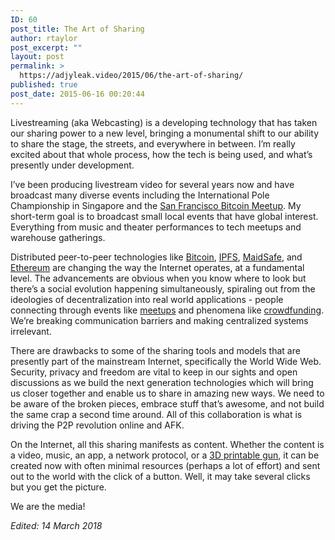 ```yaml
---
ID: 60
post_title: The Art of Sharing
author: rtaylor
post_excerpt: ""
layout: post
permalink: >
  https://adjyleak.video/2015/06/the-art-of-sharing/
published: true
post_date: 2015-06-16 00:20:44
---
```

Livestreaming (aka Webcasting) is a developing technology that has taken our sharing power to a new level, bringing a monumental shift to our ability to share the stage, the streets, and everywhere in between. I’m really excited about that whole process, how the tech is being used, and what’s presently under development.

I’ve been producing livestream video for several years now and have broadcast many diverse events including the International Pole Championship in Singapore and the <a href="https://www.youtube.com/watch?v=21WcX57TFr8" target="_blank">San Francisco Bitcoin Meetup</a>. My short-term goal is to broadcast small local events that have global interest. Everything from music and theater performances to tech meetups and warehouse gatherings.

Distributed peer-to-peer technologies like <a href="http://www.coindesk.com/information/" target="_blank">Bitcoin</a>, <a href="http://ipfs.io/" target="_blank">IPFS</a>, <a href="http://maidsafe.net/" target="_blank">MaidSafe</a>, and <a href="http://ethereum.org/" target="_blank">Ethereum</a> are changing the way the Internet operates, at a fundamental level. The advancements are obvious when you know where to look but there’s a social evolution happening simultaneously, spiraling out from the ideologies of decentralization into real world applications - people connecting through events like <a href="http://www.meetup.com/" target="_blank">meetups</a> and phenomena like <a href="http://www.rollingstone.com/music/videos/amanda-palmer-addresses-crowdfunding-criticism-in-ted-talk-20130302" target="_blank">crowdfunding</a>. We’re breaking communication barriers and making centralized systems irrelevant.

There are drawbacks to some of the sharing tools and models that are presently part of the mainstream Internet, specifically the World Wide Web. Security, privacy and freedom are vital to keep in our sights and open discussions as we build the next generation technologies which will bring us closer together and enable us to share in amazing new ways. We need to be aware of the broken pieces, embrace stuff that’s awesome, and not build the same crap a second time around. All of this collaboration is what is driving the P2P revolution online and AFK.

On the Internet, all this sharing manifests as content. Whether the content is a video, music, an app, a network protocol, or a <a href="https://defdist.org/" target="_blank">3D printable gun</a>, it can be created now with often minimal resources (perhaps a lot of effort) and sent out to the world with the click of a button. Well, it may take several clicks but you get the picture.

We are the media!

<em>Edited: 14 March 2018</em>